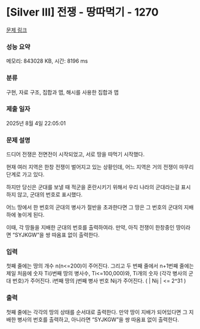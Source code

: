 # [Silver III] 전쟁 - 땅따먹기 - 1270 

[문제 링크](https://www.acmicpc.net/problem/1270) 

### 성능 요약

메모리: 843028 KB, 시간: 8196 ms

### 분류

구현, 자료 구조, 집합과 맵, 해시를 사용한 집합과 맵

### 제출 일자

2025년 8월 4일 22:05:01

### 문제 설명

<p>드디어 전쟁은 전면전이 시작되었고, 서로 땅을 따먹기 시작했다.</p>

<p>현재 여러 지역은 한창 전쟁이 벌어지고 있는 상황인데, 어느 지역은 거의 전쟁이 마무리 단계로 가고 있다.</p>

<p>하지만 당신은 군대를 보낼 때 적군을 혼란시키기 위해서 우리 나라의 군대라는걸 표시하지 않고, 군대의 번호로 표시했다.</p>

<p>어느 땅에서 한 번호의 군대의 병사가 절반을 초과한다면 그 땅은 그 번호의 군대의 지배하에 놓이게 된다.</p>

<p>이때, 각 땅들을 지배한 군대의 번호를 출력하여라. 만약, 아직 전쟁이 한창중인 땅이라면 “SYJKGW”을 쌍 따옴표 없이 출력한다.</p>

### 입력 

 <p>첫째 줄에는 땅의 개수 n(n<=200)이 주어진다. 그리고 두 번째 줄에서 n+1번째 줄에는 제일 처음에 숫자 Ti(i번째 땅의 병사수, Ti<=100,000)와, Ti개의 숫자 (각각 병사의 군대 번호)가 주어진다. i번째 땅의 j번째 병사 번호 Nij가 주어진다. ( | Nij | <= 2^31 )</p>

### 출력 

 <p>첫째 줄에는 각각의 땅의 상태를 순서대로 출력한다. 만약 땅이 지배가 되어있다면 그 지배한 병사의 번호를 출력하고, 아니라면 “SYJKGW”을 쌍 따옴표 없이 출력한다.</p>

